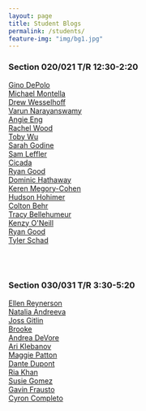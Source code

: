 ```yaml
---
layout: page
title: Student Blogs
permalink: /students/
feature-img: "img/bg1.jpg"
---
```


### Section 020/021 T/R 12:30-2:20

[Gino DePolo](https://ginodepoloblog.wordpress.com)<br>
[Michael Montella](https://michaelmontella.wordpress.com/)<br>
[Drew	Wesselhoff](https://drewsprojects.wordpress.com)<br>
[Varun Narayanswamy](http://varunnarayanswamyobject.weebly.com/)<br>
[Angie Eng](http://angieeng.com/blog/?page_id=3022)<br>
[Rachel Wood](https://rachelobjectblog.wordpress.com/)<br>
[Toby Wu](https://tobywuobject.tumblr.com/)<br>
[Sarah Godine](https://sarahgodineblog.wordpress.com)<br>
[Sam Leffler](https://sambleffler.tumblr.com/tagged/object)<br>
[Cicada](https://cicadahacks.wordpress.com)<br>
[Ryan Good](https://ryangoodobject.wordpress.com)<br>
[Dominic Hathaway](https://dphathaway.wordpress.com/)<br>
[Keren Megory-Cohen](https://kerenmegorycohen.wordpress.com/)<br>
[Hudson Hohimer](https://objectdesignweb.wordpress.com/)<br>
[Colton Behr](https://coltonbehrobject.wordpress.com/)<br>
[Tracy Bellehumeur](https://beefarmgirl.wordpress.com)<br>
[Kenzy O'Neill](https://designinaction.tumblr.com)<br>
[Ryan Good](https://rygo9219.wordpress.com)<br>
[Tyler Schad](https://tylermakesthings.wordpress.com/)<br>

<br>
<br>

### Section 030/031 T/R 3:30-5:20

[Ellen Reynerson](https://reynersonobject17.wordpress.com/)<br>
[Natalia Andreeva](https://naan3678.wordpress.com/)<br>
[Joss Gitlin](https://jossobject.wordpress.com)<br>
[Brooke](https://brookesobject.wordpress.com/)<br>
[Andrea DeVore](https://andreaobject.wordpress.com)<br>
[Ari Klebanov](https://ariobjectjournal.wordpress.com/)<br>
[Maggie Patton](https://littleformulations.wordpress.com/category/object/)<br>
[Dante Dupont](https://dupontprojectjournal.wordpress.com/)<br>
[Ria Khan](https://Friakblog.wordpress.com)<br>
[Susie Gomez](https://sgomezburgos.com/category/object/)<br>
[Gavin Frausto](https://gfrausto.wordpress.com/category/blog-2017)<br>
[Cyron Completo](https://thefiretruckblog.wordpress.com)
